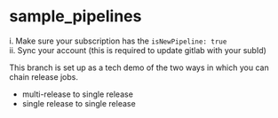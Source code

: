 # sample_pipelines

i. Make sure your subscription has the `isNewPipeline: true`  
ii. Sync your account (this is required to update gitlab with your subId)  

This branch is set up as a tech demo of the two ways in which you can chain release jobs.
- multi-release to single release
- single release to single release
